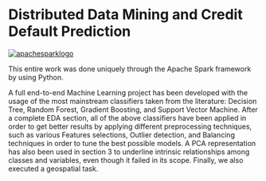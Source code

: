 # Distributed Data Mining and Credit Default Prediction

<a href="https://ibb.co/NKp6W8x"><img src="https://i.ibb.co/m4tChLJ/apachesparklogo.png" alt="apachesparklogo" border="0"></a>

This entire work was done uniquely through the Apache Spark framework by using Python.

A full end-to-end Machine Learning project has been developed with the usage of the most mainstream
classifiers taken from the literature: Decision Tree, Random Forest, Gradient Boosting, and Support Vector Machine. 
After a complete EDA section, all of the above classifiers have been applied in order to get better results by applying different preprocessing techniques, 
such as various Features selections, Outlier detection, and Balancing techniques in order to tune the best possible models.
A PCA representation has also been used in section 3 to underline intrinsic relationships among classes and variables, even
though it failed in its scope. Finally, we also executed a geospatial task.
